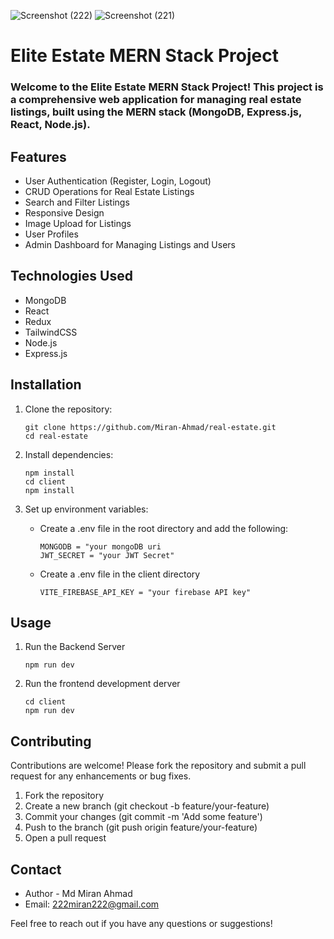 ![Screenshot (222)](https://github.com/Miran-Ahmad/real-estate/assets/109904044/d23ab444-8830-47aa-8270-02af361aaf37)
![Screenshot (221)](https://github.com/Miran-Ahmad/real-estate/assets/109904044/4ac9ccd4-895b-4410-b8be-601df3da5201)

# Elite Estate MERN Stack Project

### Welcome to the Elite Estate MERN Stack Project! This project is a comprehensive web application for managing real estate listings, built using the MERN stack (MongoDB, Express.js, React, Node.js).

## Features
* User Authentication (Register, Login, Logout)
* CRUD Operations for Real Estate Listings
* Search and Filter Listings
* Responsive Design
* Image Upload for Listings
* User Profiles
* Admin Dashboard for Managing Listings and Users

## Technologies Used
* MongoDB
* React
* Redux
* TailwindCSS
* Node.js
* Express.js

## Installation

1. Clone the repository:
   ```
   git clone https://github.com/Miran-Ahmad/real-estate.git
   cd real-estate
   ```
   
2. Install dependencies:

   ```
   npm install
   cd client
   npm install
   ```

3. Set up environment variables:

   * Create a .env file in the root directory and add the following:
  
     ```
     MONGODB = "your mongoDB uri
     JWT_SECRET = "your JWT Secret"
     ```
   * Create a .env file in the client directory
  
     ```
     VITE_FIREBASE_API_KEY = "your firebase API key"
     ```

## Usage

1. Run the Backend Server
     ```
     npm run dev
     ```
2. Run the frontend development derver
   ```
   cd client
   npm run dev
   ```

## Contributing

Contributions are welcome! Please fork the repository and submit a pull request for any enhancements or bug fixes.

1. Fork the repository
2. Create a new branch (git checkout -b feature/your-feature)
3. Commit your changes (git commit -m 'Add some feature')
4. Push to the branch (git push origin feature/your-feature)
5. Open a pull request

## Contact

* Author - Md Miran Ahmad
* Email: 222miran222@gmail.com

Feel free to reach out if you have any questions or suggestions!
